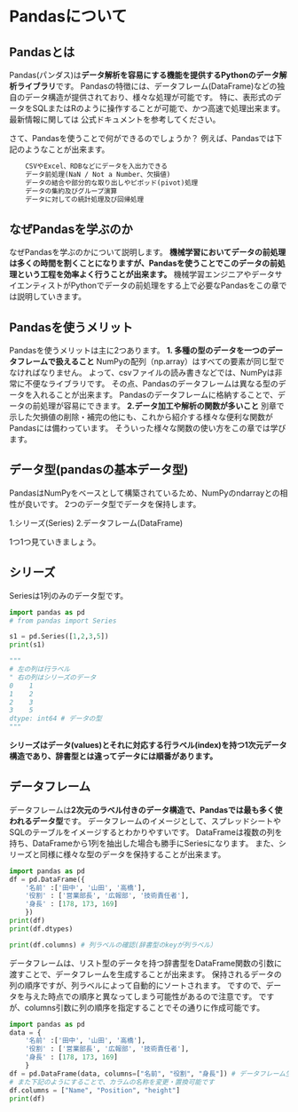 # Pandasについて

## Pandasとは

Pandas(パンダス)は**データ解析を容易にする機能を提供するPythonのデータ解析ライブラリ**です。
Pandasの特徴には、データフレーム(DataFrame)などの独自のデータ構造が提供されており、様々な処理が可能です。
特に、表形式のデータをSQLまたはRのように操作することが可能で、かつ高速で処理出来ます。
最新情報に関しては 公式ドキュメントを参考してください。

さて、Pandasを使うことで何ができるのでしょうか？
例えば、Pandasでは下記のようなことが出来ます。

```txt
    CSVやExcel、RDBなどにデータを入出力できる
    データ前処理(NaN / Not a Number、欠損値)
    データの結合や部分的な取り出しやピボッド(pivot)処理
    データの集約及びグループ演算
    データに対しての統計処理及び回帰処理
```

## なぜPandasを学ぶのか

なぜPandasを学ぶのかについて説明します。
**機械学習においてデータの前処理は多くの時間を割くことになりますが、Pandasを使うことでこのデータの前処理という工程を効率よく行うことが出来ます。**
機械学習エンジニアやデータサイエンティストがPythonでデータの前処理をする上で必要なPandasをこの章では説明していきます。

## Pandasを使うメリット

Pandasを使うメリットは主に2つあります。
**1. 多種の型のデータを一つのデータフレームで扱えること**
NumPyの配列（np.array）はすべての要素が同じ型でなければなりません。
よって、csvファイルの読み書きなどでは、NumPyは非常に不便なライブラリです。
その点、Pandasのデータフレームは異なる型のデータを入れることが出来ます。
Pandasのデータフレームに格納することで、データの前処理が容易にできます。
**2.データ加工や解析の関数が多いこと**
別章で示した欠損値の削除・補完の他にも、これから紹介する様々な便利な関数がPandasには備わっています。
そういった様々な関数の使い方をこの章では学びます。

## データ型(pandasの基本データ型)

PandasはNumPyをベースとして構築されているため、NumPyのndarrayとの相性が良いです。
2つのデータ型でデータを保持します。

1.シリーズ(Series)
2.データフレーム(DataFrame)

1つ1つ見ていきましょう。

## シリーズ

Seriesは1列のみのデータ型です。

```python
import pandas as pd
# from pandas import Series

s1 = pd.Series([1,2,3,5])
print(s1)

"""
# 左の列は行ラベル
" 右の列はシリーズのデータ
0    1
1    2
2    3
3    5
dtype: int64 # データの型
"""
```

**シリーズはデータ(values)とそれに対応する行ラベル(index)を持つ1次元データ構造であり、辞書型とは違ってデータには順番があります。**


## データフレーム

データフレームは**2次元のラベル付きのデータ構造で、Pandasでは最も多く使われるデータ型**です。
データフレームのイメージとして、スプレッドシートやSQLのテーブルをイメージするとわかりやすいです。
DataFrameは複数の列を持ち、DataFrameから1列を抽出した場合も勝手にSeriesになります。
また、シリーズと同様に様々な型のデータを保持することが出来ます。

```python
import pandas as pd
df = pd.DataFrame({
    '名前' :['田中', '山田', '高橋'],
    '役割' : ['営業部長', '広報部', '技術責任者'],
    '身長' : [178, 173, 169]
    })
print(df)
print(df.dtypes)

print(df.columns) # 列ラベルの確認(辞書型のkeyが列ラベル）
```

データフレームは、リスト型のデータを持つ辞書型をDataFrame関数の引数に渡すことで、データフレームを生成することが出来ます。
保持されるデータの列の順序ですが、列ラベルによって自動的にソートされます。
ですので、データを与えた時点での順序と異なってしまう可能性があるので注意です。
ですが、columns引数に列の順序を指定することでその通りに作成可能です。


```python
import pandas as pd
data = {
    '名前' :['田中', '山田', '高橋'],
    '役割' : ['営業部長', '広報部', '技術責任者'],
    '身長' : [178, 173, 169]
    }
df = pd.DataFrame(data, columns=["名前", "役割", "身長"]) # データフレーム生成時に対応するデータを持っていない場合、そのデータの列にはNaNが割り当てられます。
# また下記のようにすることで、カラムの名称を変更・置換可能です
df.columns = ["Name", "Position", "height"]
print(df)
```

